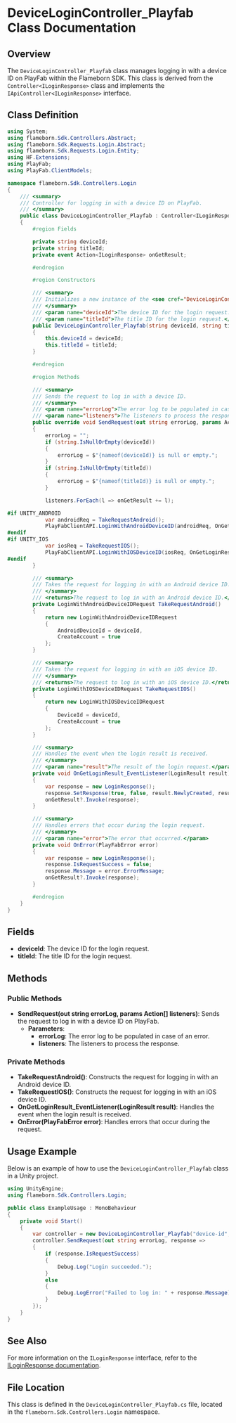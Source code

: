 
# DeviceLoginController_Playfab Class Documentation

## Overview
The `DeviceLoginController_Playfab` class manages logging in with a device ID on PlayFab within the Flameborn SDK. This class is derived from the `Controller<ILoginResponse>` class and implements the `IApiController<ILoginResponse>` interface.

## Class Definition

```csharp
using System;
using flameborn.Sdk.Controllers.Abstract;
using flameborn.Sdk.Requests.Login.Abstract;
using flameborn.Sdk.Requests.Login.Entity;
using HF.Extensions;
using PlayFab;
using PlayFab.ClientModels;

namespace flameborn.Sdk.Controllers.Login
{
    /// <summary>
    /// Controller for logging in with a device ID on PlayFab.
    /// </summary>
    public class DeviceLoginController_Playfab : Controller<ILoginResponse>, IApiController<ILoginResponse>
    {
        #region Fields

        private string deviceId;
        private string titleId;
        private event Action<ILoginResponse> onGetResult;

        #endregion

        #region Constructors

        /// <summary>
        /// Initializes a new instance of the <see cref="DeviceLoginController_Playfab"/> class.
        /// </summary>
        /// <param name="deviceId">The device ID for the login request.</param>
        /// <param name="titleId">The title ID for the login request.</param>
        public DeviceLoginController_Playfab(string deviceId, string titleId)
        {
            this.deviceId = deviceId;
            this.titleId = titleId;
        }

        #endregion

        #region Methods

        /// <summary>
        /// Sends the request to log in with a device ID.
        /// </summary>
        /// <param name="errorLog">The error log to be populated in case of an error.</param>
        /// <param name="listeners">The listeners to process the response.</param>
        public override void SendRequest(out string errorLog, params Action<ILoginResponse>[] listeners)
        {
            errorLog = "";
            if (string.IsNullOrEmpty(deviceId)) 
            { 
                errorLog = $"{nameof(deviceId)} is null or empty."; 
            }
            if (string.IsNullOrEmpty(titleId)) 
            { 
                errorLog = $"{nameof(titleId)} is null or empty."; 
            }

            listeners.ForEach(l => onGetResult += l);

#if UNITY_ANDROID
            var androidReq = TakeRequestAndroid();
            PlayFabClientAPI.LoginWithAndroidDeviceID(androidReq, OnGetLoginResult_EventListener, OnError);
#endif
#if UNITY_IOS
            var iosReq = TakeRequestIOS();
            PlayFabClientAPI.LoginWithIOSDeviceID(iosReq, OnGetLoginResult_EventListener, OnError);
#endif
        }

        /// <summary>
        /// Takes the request for logging in with an Android device ID.
        /// </summary>
        /// <returns>The request to log in with an Android device ID.</returns>
        private LoginWithAndroidDeviceIDRequest TakeRequestAndroid()
        {
            return new LoginWithAndroidDeviceIDRequest
            {
                AndroidDeviceId = deviceId,
                CreateAccount = true
            };
        }

        /// <summary>
        /// Takes the request for logging in with an iOS device ID.
        /// </summary>
        /// <returns>The request to log in with an iOS device ID.</returns>
        private LoginWithIOSDeviceIDRequest TakeRequestIOS()
        {
            return new LoginWithIOSDeviceIDRequest
            {
                DeviceId = deviceId,
                CreateAccount = true
            };
        }

        /// <summary>
        /// Handles the event when the login result is received.
        /// </summary>
        /// <param name="result">The result of the login request.</param>
        private void OnGetLoginResult_EventListener(LoginResult result)
        {
            var response = new LoginResponse();
            response.SetResponse(true, false, result.NewlyCreated, result.PlayFabId, result, "Login succeed.");
            onGetResult?.Invoke(response);
        }

        /// <summary>
        /// Handles errors that occur during the login request.
        /// </summary>
        /// <param name="error">The error that occurred.</param>
        private void OnError(PlayFabError error)
        {
            var response = new LoginResponse();
            response.IsRequestSuccess = false;
            response.Message = error.ErrorMessage;
            onGetResult?.Invoke(response);
        }

        #endregion
    }
}
```

## Fields
- **deviceId**: The device ID for the login request.
- **titleId**: The title ID for the login request.

## Methods
### Public Methods
- **SendRequest(out string errorLog, params Action<ILoginResponse>[] listeners)**: Sends the request to log in with a device ID on PlayFab.
  - **Parameters**:
    - **errorLog**: The error log to be populated in case of an error.
    - **listeners**: The listeners to process the response.

### Private Methods
- **TakeRequestAndroid()**: Constructs the request for logging in with an Android device ID.
- **TakeRequestIOS()**: Constructs the request for logging in with an iOS device ID.
- **OnGetLoginResult_EventListener(LoginResult result)**: Handles the event when the login result is received.
- **OnError(PlayFabError error)**: Handles errors that occur during the request.

## Usage Example
Below is an example of how to use the `DeviceLoginController_Playfab` class in a Unity project.

```csharp
using UnityEngine;
using flameborn.Sdk.Controllers.Login;

public class ExampleUsage : MonoBehaviour
{
    private void Start()
    {
        var controller = new DeviceLoginController_Playfab("device-id", "title-id");
        controller.SendRequest(out string errorLog, response => 
        {
            if (response.IsRequestSuccess)
            {
                Debug.Log("Login succeeded.");
            }
            else
            {
                Debug.LogError("Failed to log in: " + response.Message);
            }
        });
    }
}
```

## See Also
For more information on the `ILoginResponse` interface, refer to the [ILoginResponse documentation](https://gkhanc.github.io/flameborn-game/ILoginResponse).

## File Location
This class is defined in the `DeviceLoginController_Playfab.cs` file, located in the `flameborn.Sdk.Controllers.Login` namespace.

